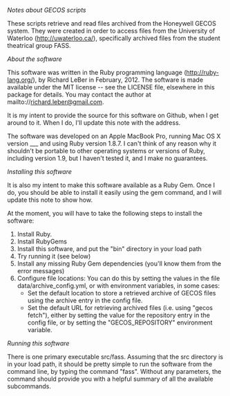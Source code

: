 _Notes about GECOS scripts_

These scripts retrieve and read files archived from the Honeywell GECOS system. They were created in order
to access files from the University of Waterloo (http://uwaterloo.ca/), specifically archived files from the
student theatrical group FASS.

_About the software_

This software was written in the Ruby programming language (http://ruby-lang.org/), by Richard LeBer in 
February, 2012. The software is made available under the MIT license -- see the LICENSE file, elsewhere
in this package for details. You may contact the author at mailto://richard.leber@gmail.com.

It is my intent to provide the source for this software on Github, when I get around to it. When I do,
I'll update this note with the address.

The software was developed on an Apple MacBook Pro, running Mac OS X version ___ and using Ruby version
1.8.7. I can't think of any reason why it shouldn't be portable to other operating systems or versions
of Ruby, including version 1.9, but I haven't tested it, and I make no guarantees.

_Installing this software_

It is also my intent to make this software available as a Ruby Gem. Once I do, you should be able to install
it easily using the gem command, and I will update this note to show how.

At the moment, you will have to take the following steps to install the software:

1. Install Ruby.
2. Install RubyGems
3. Install this software, and put the "bin" directory in your load path
4. Try running it (see below)
5. Install any missing Ruby Gem dependencies (you'll know them from the error messages)
6. Configure file locations: You can do this by setting the values in the file data/archive_config.yml, or with
   environment variables, in some cases:
   - Set the default location to store a retrieved archive of GECOS files using the archive entry in the config file.
   - Set the default URL for retrieving archived files (i.e. using "gecos fetch"), either by setting the value
     for the repository entry in the config file, or by setting the "GECOS_REPOSITORY" environment variable.

_Running this software_

There is one primary executable src/fass. Assuming that the src directory is in your load path, it should
be pretty simple to run the software from the command line, by typing the command "fass". Without any
parameters, the command should provide you with a helpful summary of all the available subcommands.
